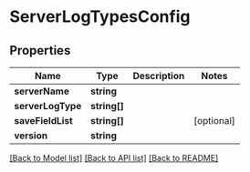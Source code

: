 # ServerLogTypesConfig

## Properties
Name | Type | Description | Notes
------------ | ------------- | ------------- | -------------
**serverName** | **string** |  | 
**serverLogType** | **string[]** |  | 
**saveFieldList** | **string[]** |  | [optional] 
**version** | **string** |  | 

[[Back to Model list]](../README.md#documentation-for-models) [[Back to API list]](../README.md#documentation-for-api-endpoints) [[Back to README]](../README.md)


